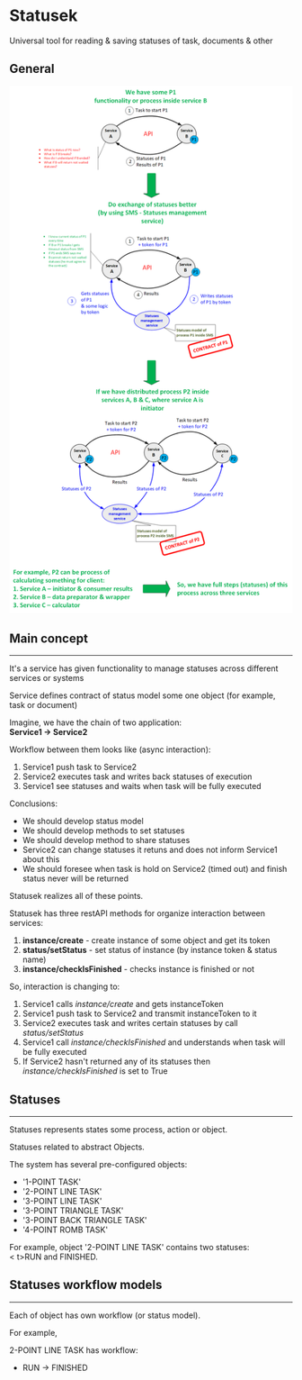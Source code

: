 # Statusek
Universal tool for reading &amp; saving statuses of task, documents &amp; other

## General

![Alt text](images/SMSGeneral.png?raw=true "General points")

## Main concept
***
It's a service has given functionality to manage statuses across different services or systems

Service defines contract of status model some one object (for example, task or document) 

Imagine, we have the chain of two application:<br>
**Service1 -> Service2**

Workflow between them looks like (async interaction):
1. Service1 push task to Service2
2. Service2 executes task and writes back statuses of execution 
3. Service1 see statuses and waits when task will be fully executed

Conclusions: 
- We should develop status model 
- We should develop methods to set statuses
- We should develop method to share statuses
- Service2 can change statuses it retuns and does not inform Service1 about this
- We should foresee when task is hold on Service2 (timed out) and finish status never will be returned

Statusek realizes all of these points.

Statusek has three restAPI methods for organize interaction between services:
1. **instance/create** - create instance of some object and get its token
2. **status/setStatus** - set status of instance (by instance token & status name)
3. **instance/checkIsFinished** - checks instance is finished or not

So, interaction is changing to:
1. Service1 calls *instance/create* and gets instanceToken
2. Service1 push task to Service2 and transmit instanceToken to it
3. Service2 executes task and writes certain statuses by call *status/setStatus*
4. Service1 call *instance/checkIsFinished* and understands when task will be fully executed
5. If Service2 hasn't returned any of its statuses then *instance/checkIsFinished* is set to True

## Statuses
***
Statuses represents states some process, action or object.

Statuses related to abstract Objects.

The system has several pre-configured objects:<br>
- '1-POINT TASK'<br>
- '2-POINT LINE TASK'<br>
- '3-POINT LINE TASK'<br>
- '3-POINT TRIANGLE TASK'<br>
- '3-POINT BACK TRIANGLE TASK'<br>
- '4-POINT ROMB TASK'<br>

For example, object '2-POINT LINE TASK' contains two statuses: <br>
< t>RUN and FINISHED.

## Statuses workflow models
***
Each of object has own workflow (or status model).

For example,

2-POINT LINE TASK has workflow:<br>
- RUN -> FINISHED

